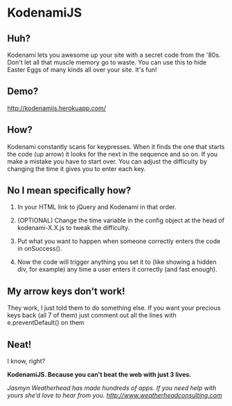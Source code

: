 # KodenamiJS

## Huh?
Kodenami lets you awesome up your site with a secret code from the '80s. Don't let all that muscle memory go to waste. You can use this to hide Easter Eggs of many kinds all over your site. It's fun!

## Demo?
http://kodenamijs.herokuapp.com/

## How?
Kodenami constantly scans for keypresses. When it finds the one that starts the code (up arrow) it looks for the next in the sequence and so on. If you make a mistake you have to start over. You can adjust the difficulty by changing the time it gives you to enter each key.

## No I mean specifically how?
1) In your HTML link to jQuery and Kodenami in that order.

2) (OPTIONAL) Change the time variable in the config object at the head of kodenami-X.X.js to tweak the difficulty.

3) Put what you want to happen when someone correctly enters the code in onSuccess().

3) Now the code will trigger anything you set it to (like showing a hidden div, for example) any time a user enters it correctly (and fast enough).

## My arrow keys don't work!
They work, I just told them to do something else. If you want your precious keys back (all 7 of them) just comment out all the lines with e.preventDefault() on them

## Neat!
I know, right?

**KodenamiJS. Because you can't beat the web with just 3 lives.**

*Jasmyn Weatherhead has made hundreds of apps. If you need help with yours she’d love to hear from you. http://www.weatherheadconsulting.com*
